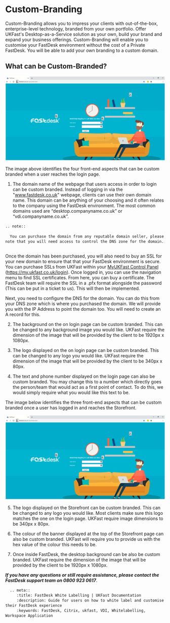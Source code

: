 # Custom-Branding

Custom-Branding allows you to impress your clients with out-of-the-box, enterprise-level technology, branded from your own portfolio. Offer UKFast's Desktop-as-a-Service solution as your own, build your brand and expand your business offerings. Custom-Branding will enable you to customise your FastDesk environment without the cost of a Private FastDesk. You will be able to add your own branding to a custom domain.

## What can be Custom-Branded? 

![Image 1 Log-in page Custom branding](files/4custombrand2.png "Image 1: Log-in page Custom Branding")

The image above identifies the four front-end aspects that can be custom branded when a user reaches the login page.

1. The domain name of the webpage that users access in order to login can be custom branded. Instead of logging in via the "www.fastdesk.co.uk" webpage, clients can use their own domain name. This domain can be anything of your choosing and it often relates to the company using the FastDesk environment. The most common domains used are “desktop.companyname.co.uk” or “vdi.companyname.co.uk”. 

```eval_rst
.. note::

  You can purchase the domain from any reputable domain seller, please note that you will need access to control the DNS zone for the domain.
   
```
Once the domain has been purchased, you will also need to buy an SSL for your new domain to ensure that that your FastDesk environment is secure. You can purchase SSLs from UKFast within your [MyUKFast Control Panel](https://my.ukfast.co.uk/login) (https://my.ukfast.co.uk/login). Once logged in, you can use the navigation menu to find SSL certificates. From here, you can buy a certificate. The FastDesk team will require the SSL in a .pfx format alongside the password (This can be put in a ticket to us). This will then be implemented.

Next, you need to configure the DNS for the domain. You can do this from your DNS zone which is where you purchased the domain. We will provide you with the IP Address to point the domain too. You will need to create an A record for this.

2. The background on the on login page can be custom branded. This can be changed to any background image you would like. UKFast require the dimension of the image that will be provided by the client to be 1920px x 1080px.

3. The logo displayed on the on login page can be custom branded. This can be changed to any logo you would like. UKFast require the dimension of the image that will be provided by the client to be 340px x 80px.

4. The text and phone number displayed on the login page can also be custom branded. You may change this to a number which directly goes the person/team that would act as a first point of contact. To do this, we would simply require what you would like this text to be.

The image below identifies the three front-end aspects that can be custom branded once a user has logged in and reaches the Storefront.

![Image 2 Log-in page Custom branding](files/4custombrand2.png "Image 2: Log-in page Custom Branding")

5. The logo displayed on the Storefront can be custom branded. This can be changed to any logo you would like. Most clients make sure this logo matches the one on the login page. UKFast require image dimensions to be 340px x 80px.

6. The colour of the banner displayed at the top of the Storefront page can also be custom branded. UKFast will require you to provide us with the hex value of the colour this needs to be.

7. Once inside FastDesk, the desktop background can be also be custom branded. UKFast require the dimension of the image that will be provided by the client to be 1920px x 1080px.

**_If you have any questions or still require assistance, please contact the FastDesk support team on 0800 923 0617_**.

 ```eval_rst
   .. meta::
      :title: FastDesk White Labelling | UKFast Documentation
      :description: Guide for users on how to white label and customise their FastDesk experience
      :keywords: FastDesk, Citrix, ukfast, VDI, Whitelabelling, Workspace Application 

